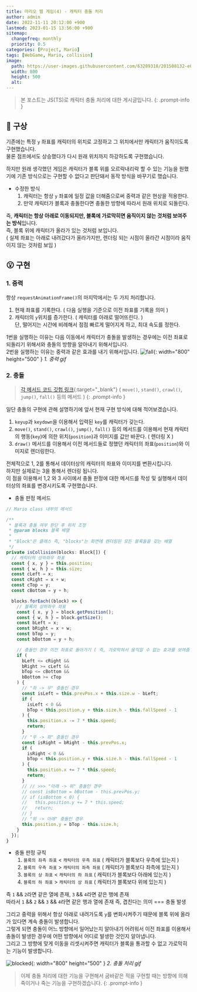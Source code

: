 ```yaml
---
title: 마리오 웹 게임(4) - 캐릭터 충돌 처리
author: admin
date: 2022-11-11 20:12:00 +900
lastmod: 2023-01-15 13:56:00 +900
sitemap:
  changefreq: monthly
  priority: 0.5
categories: [Project, Mario]
tags: [WebGame, Mario, collision]
image:
  path: https://user-images.githubusercontent.com/63289318/201508132-e0c904d2-8082-4075-9653-39d97b8ff0f9.gif
  width: 800
  height: 500
  alt: 
---
```


> 본 포스트는 JS(TS)로 캐릭터 충돌 처리에 대한 게시글입니다.
{: .prompt-info }

## 🤔 구상
기존에는 특정 `y` 좌표를 캐릭터의 위치로 고정하고 그 위치에서만 캐릭터가 움직이도록 구현했습니다.<br />
물론 점프에서도 상승했다가 다시 원래 위치까지 하강하도록 구현했습니다.

하지만 원래 생각했던 게임은 캐릭터가 블록 위를 오르락내리락 할 수 있는 기능을 원했기에 기존 방식으로는 구현할 수 없다고 판단돼서 동작 방식을 바꾸기로 했습니다.

+ 수정한 방식
  1. 캐릭터는 항상 `y` 좌표에 일정 값을 더해줌으로써 중력과 같은 현상을 적용한다.
  2. 만약 캐릭터가 블록과 충돌한다면 충돌한 방향에 따라서 원래 위치로 되돌린다.

즉, **캐릭터는 항상 아래로 이동되지만, 블록에 가로막히면 움직이지 않는 것처럼 보여주는 방식**입니다.<br />
즉, 블록 위에 캐릭터가 올라가 있는 것처럼 보입니다.<br />
( 실제 좌표는 아래로 내려갔다가 올라가지만, 렌더링 되는 시점이 올라간 시점이라 움직이지 않는 것처럼 보임 )

## 😮 구현
### 1. 중력
항상 `requestAnimationFrame()`의 마지막에서는 두 가지 처리합니다.

1. 현재 좌표를 기록한다. ( 다음 실행을 기준으로 이전 좌표를 기록을 의미 )
2. 캐릭터의 `y`위치를 증가한다. ( 캐릭터를 아래로 떨어뜨린다. )<br />
   단, 떨어지는 시간에 비례해서 점점 빠르게 떨어지게 하고, 최대 속도를 정한다.

1번을 실행하는 이유는 다음 이동에서 캐릭터가 충돌을 발생하는 경우에는 이전 좌표로 되돌리기 위해서와 충돌의 방향을 알아내기 위해서입니다.<br />
2번을 실행하는 이유는 중력과 같은 효과를 내기 위해서입니다.
![fall](https://user-images.githubusercontent.com/63289318/201508101-27b757f6-a18a-4c4b-aa93-22097ff30696.gif){: width="800" height="500" }
_1. 중력 gif_

### 2. 충돌
> [각 메서드 코드 깃헙 링크](https://github.com/1-blue/mario/blob/master/ts/class/Mario.ts){:target="_blank"} ( `move()`, `stand()`, `crawl()`, `jump()`, `fall()` 등의 메서드 )
{: .prompt-info }

일단 충돌의 구현에 관해 설명하기에 앞서 현재 구현 방식에 대해 적어보겠습니다.
1. `keyup`과 `keydown`을 이용해서 입력된 `key`를 캐릭터가 갖는다.
2. `move()`, `stand()`, `crawl()`, `jump()`, `fall()` 등의 메서드를 이용해서 현재 캐릭터의 행동(`key`)에 의한 위치(`position`)과 이미지를 값만 바꾼다. ( 렌더링 X )
3. `draw()` 메서드를 이용해서 이전 메서드들로 정했던 캐릭터의 좌표(`position`)와 이미지로 렌더링한다.

전체적으로 1, 2를 통해서 데이터상의 캐릭터의 좌표와 이미지를 변환시킵니다.<br />
하지만 실제로는 3을 통해서 렌더링 됩니다.<br />
이 점을 이용해서 1,2 와 3 사이에서 충돌 판정에 대한 메서드를 작성 및 실행해서 데이터상의 좌표를 변경시키도록 구현했습니다.

+ 충돌 판정 메서드

```ts
// Mario class 내부의 메서드

/**
 * 블록과 충돌 여부 판단 후 위치 조정
 * @param blocks 블록 배열
 * 
 * "Block"은 클래스 즉, "blocks"는 화면에 렌더링된 모든 블록들을 갖는 배열
 */
private isCollision(blocks: Block[]) {
  // 캐릭터의 상하좌우 좌표
  const { x, y } = this.position;
  const { w, h } = this.size;
  const cLeft = x;
  const cRight = x + w;
  const cTop = y;
  const cBottom = y + h;

  blocks.forEach((block) => {
    // 블록의 상하좌우 좌표
    const { x, y } = block.getPosition();
    const { w, h } = block.getSize();
    const bLeft = x;
    const bRight = x + w;
    const bTop = y;
    const bBottom = y + h;

    // 충돌인 경우 이전 좌표로 돌아가기 ( 즉, 가로막혀서 움직일 수 없는 효과를 보여줌 )
    if (
      bLeft <= cRight &&
      bRight >= cLeft &&
      bTop <= cBottom &&
      bBottom >= cTop
    ) {
      // "좌 -> 우" 충돌인 경우
      const isLeft = this.prevPos.x + this.size.w - bLeft;
      if (
        isLeft < 0 &&
        bTop < this.position.y + this.size.h - this.fallSpeed - 1
      ) {
        this.position.x -= 7 * this.speed;
        return;
      }
      // "우 -> 좌" 충돌인 경우
      const isRight = bRight - this.prevPos.x;
      if (
        isRight < 0 &&
        bTop < this.position.y + this.size.h - this.fallSpeed - 1
      ) {
        this.position.x += 7 * this.speed;
        return;
      }
      // // >>> "아래 -> 위" 충돌인 경우
      // const isBottom = bBottom - this.prevPos.y;
      // if (isBottom < 0) {
      //   this.position.y += 7 * this.speed;
      //   return;
      // }
      // "위 -> 아래" 충돌인 경우
      this.position.y = bTop - this.size.h;
    }
  });
}
```

+ 충돌 판정 규칙
  1. `블록의 좌측 좌표` < `캐릭터의 우측 좌표` ( 캐릭터가 블록보다 우측에 있는지 )
  2. `블록의 우측 좌표` > `캐릭터의 좌측 좌표` ( 캐릭터가 블록보다 좌측에 있는지 )
  3. `블록의 상 좌표` < `캐릭터의 하 좌표` ( 캐릭터가 블록보다 아래에 있는지 )
  4. `블록의 하 좌표` > `캐릭터의 상 좌표` ( 캐릭터가 블록보다 위에 있는지 )

즉 `1` && `2`라면 같은 열에 존재, `3` && `4`라면 같은 행에 존재<br />
따라서 `1` && `2` && `3` && `4`라면 같은 행과 열에 존재 즉, 겹친다는 의미 === 충돌 발생

그리고 중력을 위해서 항상 아래로 내려가도록 `y`를 변화시켜주기 때문에 블록 위에 올라가 있다면 계속 충돌이 발생합니다.<br />
그렇게 되면 충돌이 어느 방향에서 일어났는지 알아내기 어려워서 이전 좌표를 이용해서 충돌이 발생한 경우에 어떤 방향에서 어디로 발생한 것인지 알아냅니다.<br />
그리고 그 방향에 맞게 이동을 리셋시켜주면 캐릭터가 블록을 통과할 수 없고 가로막히는 기능이 발생합니다.

![blocked](https://user-images.githubusercontent.com/63289318/201508132-e0c904d2-8082-4075-9653-39d97b8ff0f9.gif){: width="800" height="500" }
_2. 충돌 처리 gif_

> 이제 충돌 처리에 대한 기능을 구현해서 굼바같은 적을 구현할 때는 방향에 의해 죽이거나 죽는 기능을 구현하겠습니다.
{: .prompt-info }